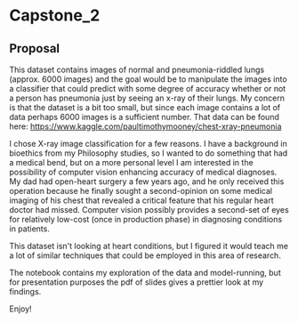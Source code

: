 # Capstone_2

## Proposal

This dataset contains images of normal and pneumonia-riddled lungs (approx. 6000 images) and the goal would be to manipulate the images into a classifier that could predict with some degree of accuracy whether or not a person has pneumonia just by seeing an x-ray of their lungs. My concern is that the dataset is a bit too small, but since each image contains a lot of data perhaps 6000 images is a sufficient number. That data can be found here: https://www.kaggle.com/paultimothymooney/chest-xray-pneumonia

I chose X-ray image classification for a few reasons. I have a background in bioethics from my Philosophy studies, so I wanted to do something that had a medical bend, but on a more personal level I am interested in the possibility of computer vision enhancing accuracy of medical diagnoses. My dad had open-heart surgery a few years ago, and he only received this operation because he finally sought a second-opinion on some medical imaging of his chest that revealed a critical feature that his regular heart doctor had missed. Computer vision possibly provides a second-set of eyes for relatively low-cost (once in production phase) in diagnosing conditions in patients.

This dataset isn't looking at heart conditions, but I figured it would teach me a lot of similar techniques that could be employed in this area of research.

The notebook contains my exploration of the data and model-running, but for presentation purposes the pdf of slides gives a prettier look at my findings.

Enjoy!
